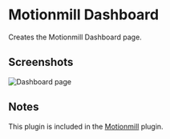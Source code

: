 Motionmill Dashboard
====================

Creates the Motionmill Dashboard page.

Screenshots
-----------

![Dashboard page](https://raw.githubusercontent.com/addwittz/motionmill/master/plugins/motionmill-dashboard-widget/screenshot-1.png)

Notes
-----

This plugin is included in the [Motionmill](https://github.com/addwittz/motionmill) plugin.
